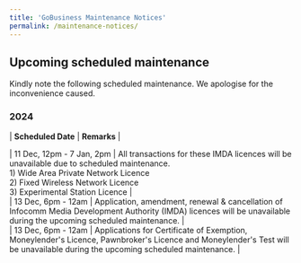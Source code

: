 ```yaml
---
title: 'GoBusiness Maintenance Notices'
permalink: /maintenance-notices/
---
```


## Upcoming scheduled maintenance

Kindly note the following scheduled maintenance. We apologise for the inconvenience caused. 


### 2024 

| **Scheduled Date** | **Remarks** |  


 
      


| 11 Dec, 12pm - 7 Jan, 2pm | All transactions for these IMDA licences will be unavailable due to scheduled maintenance.<br>1) Wide Area Private Network Licence<br>2) Fixed Wireless Network Licence<br>3) Experimental Station Licence |        
| 13 Dec, 6pm - 12am | Application, amendment, renewal & cancellation of Infocomm Media Development Authority (IMDA) licences will be unavailable during the upcoming scheduled maintenance. |       
| 13 Dec, 6pm - 12am | Applications for Certificate of Exemption, Moneylender's Licence, Pawnbroker's Licence and Moneylender's Test will be unavailable during the upcoming scheduled maintenance. |       




<script src="/jquery/jquery.min.js"></script> <script src="/jquery/resize-tables.js"></script>
